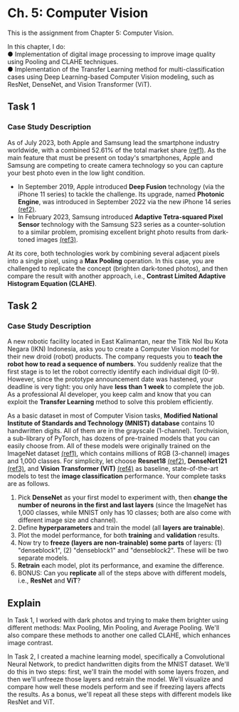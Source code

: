 # Ch. 5: Computer Vision
This is the assignment from Chapter 5: Computer Vision.

In this chapter, I do:
<br>● Implementation of digital image processing to improve image quality using Pooling and CLAHE techniques.
<br>● Implementation of the Transfer Learning method for multi-classification cases using Deep Learning-based Computer Vision modeling, such as ResNet, DenseNet, and Vision Transformer (ViT).

## Task 1
### Case Study Description
As of July 2023, both Apple and Samsung lead the smartphone industry worldwide, with a combined 52.61% of the total market share [(ref1)](https://www.oberlo.com/statistics/smartphone-market-share). As the main feature that must be present on today's smartphones, Apple and Samsung are competing to create camera technology so you can capture your best photo even in the low light condition.
- In September 2019, Apple introduced **Deep Fusion** technology (via the iPhone 11 series) to tackle the challenge. Its upgrade, named **Photonic Engine**, was introduced in September 2022 via the new iPhone 14 series [(ref2)](https://www.youtube.com/watch?v=ux6zXguiqxM&t=4784s&ab_channel=Apple).
- In February 2023, Samsung introduced **Adaptive Tetra-squared Pixel Sensor** technology with the Samsung S23 series as a counter-solution to a similar problem, promising excellent bright photo results from dark-toned images [(ref3)](https://www.youtube.com/watch?v=gUM2wYKdxDA&t=742s&ab_channel=Samsung).

At its core, both technologies work by combining several adjacent pixels into a single pixel, using a **Max Pooling** operation. In this case, you are challenged to replicate the concept (brighten dark-toned photos), and then compare the result with another approach, i.e., **Contrast Limited Adaptive Histogram Equation (CLAHE)**.

## Task 2
### Case Study Description
A new robotic facility located in East Kalimantan, near the Titik Nol Ibu Kota Negara (IKN) Indonesia, asks you to create a Computer Vision model for their new droid (robot) products. The company requests you to **teach the robot how to read a sequence of numbers**. You suddenly realize that the first stage is to let the robot correctly identify each individual digit (0-9). However, since the prototype announcement date was hastened, your deadline is very tight: you only have **less than 1 week** to complete the job. As a professional AI developer, you keep calm and know that you can exploit the **Transfer Learning** method to solve this problem efficiently.

As a basic dataset in most of Computer Vision tasks, **Modified National Institute of Standards and Technology (MNIST) database** contains 10 handwritten digits. All of them are in the grayscale (1-channel). Torchvision, a sub-library of PyTorch, has dozens of pre-trained models that you can easily choose from. All of these models were originally trained on the ImageNet dataset [(ref1)](https://www.image-net.org/download.php), which contains millions of RGB (3-channel) images and 1,000 classes. For simplicity, let choose **Resnet18** [(ref2)](https://www.cv-foundation.org/openaccess/content_cvpr_2016/papers/He_Deep_Residual_Learning_CVPR_2016_paper.pdf), **DenseNet121** [(ref3)](https://openaccess.thecvf.com/content_cvpr_2017/papers/Huang_Densely_Connected_Convolutional_CVPR_2017_paper.pdf), and **Vision Transformer (ViT)** [(ref4)](https://arxiv.org/pdf/2010.11929.pdf) as baseline, state-of-the-art models to test the **image classification** performance. Your complete tasks are as follows.

1. Pick **DenseNet** as your first model to experiment with, then **change the number of neurons in the first and last layers** (since the ImageNet has 1,000 classes, while MNIST only has 10 classes; both are also come with different image size and channel).
2. Define **hyperparameters** and train the model (all **layers are trainable**).
3. Plot the model performance, for both **training** and **validation** results.
4. Now try to **freeze (layers are non-trainable) some parts** of layers: (1) "denseblock1", (2) "denseblock1" and "denseblock2". These will be two separate models.
5. **Retrain** each model, plot its performance, and examine the difference.
6. BONUS: Can you **replicate** all of the steps above with different models, i.e., **ResNet** and **ViT**?

## Explain
In Task 1, I worked with dark photos and trying to make them brighter using different methods: Max Pooling, Min Pooling, and Average Pooling. We'll also compare these methods to another one called CLAHE, which enhances image contrast.

In Task 2, I created a machine learning model, specifically a Convolutional Neural Network, to predict handwritten digits from the MNIST dataset. We'll do this in two steps: first, we'll train the model with some layers frozen, and then we'll unfreeze those layers and retrain the model. We'll visualize and compare how well these models perform and see if freezing layers affects the results. As a bonus, we'll repeat all these steps with different models like ResNet and ViT.

